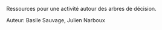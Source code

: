 Ressources pour une activité autour des arbres de décision.

Auteur: Basile Sauvage, Julien Narboux
